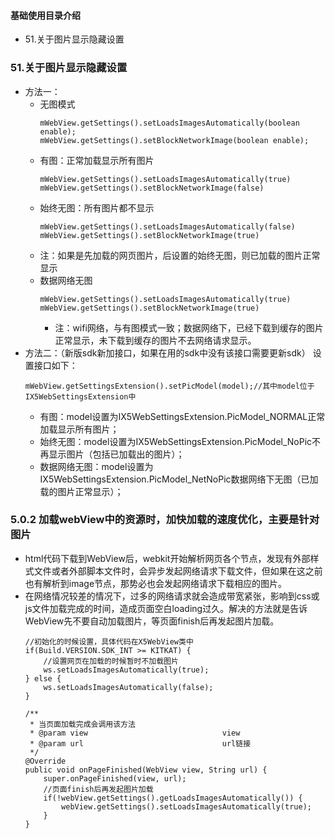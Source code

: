 #### 基础使用目录介绍
- 51.关于图片显示隐藏设置



### 51.关于图片显示隐藏设置
- 方法一：
    - 无图模式
        ```
        mWebView.getSettings().setLoadsImagesAutomatically(boolean enable);
        mWebView.getSettings().setBlockNetworkImage(boolean enable);
        ```
    - 有图：正常加载显示所有图片
        ```
        mWebView.getSettings().setLoadsImagesAutomatically(true)
        mWebView.getSettings().setBlockNetworkImage(false)
        ```
    - 始终无图：所有图片都不显示
        ```
        mWebView.getSettings().setLoadsImagesAutomatically(false)
        mWebView.getSettings().setBlockNetworkImage(true)
        ```
    - 注：如果是先加载的网页图片，后设置的始终无图，则已加载的图片正常显示
    - 数据网络无图
        ```
        mWebView.getSettings().setLoadsImagesAutomatically(true)
        mWebView.getSettings().setBlockNetworkImage(true)
        ```
        - 注：wifi网络，与有图模式一致；数据网络下，已经下载到缓存的图片正常显示，未下载到缓存的图片不去网络请求显示。
- 方法二：（新版sdk新加接口，如果在用的sdk中没有该接口需要更新sdk） 设置接口如下：
    ```
    mWebView.getSettingsExtension().setPicModel(model);//其中model位于IX5WebSettingsExtension中
    ```
    - 有图：model设置为IX5WebSettingsExtension.PicModel_NORMAL正常加载显示所有图片； 
    - 始终无图：model设置为IX5WebSettingsExtension.PicModel_NoPic不再显示图片（包括已加载出的图片）； 
    - 数据网络无图：model设置为IX5WebSettingsExtension.PicModel_NetNoPic数据网络下无图（已加载的图片正常显示）；



### 5.0.2 加载webView中的资源时，加快加载的速度优化，主要是针对图片
- html代码下载到WebView后，webkit开始解析网页各个节点，发现有外部样式文件或者外部脚本文件时，会异步发起网络请求下载文件，但如果在这之前也有解析到image节点，那势必也会发起网络请求下载相应的图片。
- 在网络情况较差的情况下，过多的网络请求就会造成带宽紧张，影响到css或js文件加载完成的时间，造成页面空白loading过久。解决的方法就是告诉WebView先不要自动加载图片，等页面finish后再发起图片加载。
    ```
    //初始化的时候设置，具体代码在X5WebView类中
    if(Build.VERSION.SDK_INT >= KITKAT) {
        //设置网页在加载的时候暂时不加载图片
        ws.setLoadsImagesAutomatically(true);
    } else {
        ws.setLoadsImagesAutomatically(false);
    }
    
    /**
     * 当页面加载完成会调用该方法
     * @param view                              view
     * @param url                               url链接
     */
    @Override
    public void onPageFinished(WebView view, String url) {
        super.onPageFinished(view, url);
        //页面finish后再发起图片加载
        if(!webView.getSettings().getLoadsImagesAutomatically()) {
            webView.getSettings().setLoadsImagesAutomatically(true);
        }
    }
    ```


